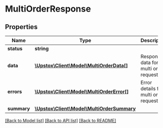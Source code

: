 # MultiOrderResponse

## Properties
Name | Type | Description | Notes
------------ | ------------- | ------------- | -------------
**status** | **string** |  | [optional] 
**data** | [**\Upstox\Client\Model\MultiOrderData[]**](MultiOrderData.md) | Response data for multi order request | [optional] 
**errors** | [**\Upstox\Client\Model\MultiOrderError[]**](MultiOrderError.md) | Error details for multi order request | [optional] 
**summary** | [**\Upstox\Client\Model\MultiOrderSummary**](MultiOrderSummary.md) |  | [optional] 

[[Back to Model list]](../../README.md#documentation-for-models) [[Back to API list]](../../README.md#documentation-for-api-endpoints) [[Back to README]](../../README.md)

